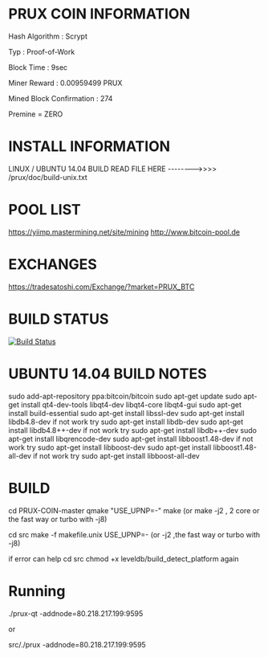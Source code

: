 
PRUX COIN INFORMATION
===================== 

Hash Algorithm : Scrypt

Typ : Proof-of-Work

Block Time : 9sec

Miner Reward : 0.00959499 PRUX

Mined Block Confirmation : 274

Premine = ZERO


INSTALL INFORMATION
===================
LINUX / UBUNTU 14.04 BUILD READ FILE HERE -------->>>>  /prux/doc/build-unix.txt


POOL LIST
=========
https://yiimp.mastermining.net/site/mining
http://www.bitcoin-pool.de


EXCHANGES
=========
https://tradesatoshi.com/Exchange/?market=PRUX_BTC 


BUILD STATUS
============
[![Build Status](https://*************.png?branch=master)](https:/***********/prux)





UBUNTU 14.04 BUILD NOTES
========================

sudo add-apt-repository ppa:bitcoin/bitcoin
sudo apt-get update
sudo apt-get install qt4-dev-tools libqt4-dev libqt4-core libqt4-gui
sudo apt-get install build-essential
sudo apt-get install libssl-dev
sudo apt-get install libdb4.8-dev if not work try sudo apt-get install libdb-dev
sudo apt-get install libdb4.8++-dev  if not work try sudo apt-get install libdb++-dev
sudo apt-get install libqrencode-dev
sudo apt-get install libboost1.48-dev   if not work try  sudo apt-get install libboost-dev
sudo apt-get install libboost1.48-all-dev  if not work try  sudo apt-get install libboost-all-dev

BUILD
=====

cd PRUX-COIN-master
qmake "USE_UPNP=-"
make                        (or  make -j2  , 2 core or the fast way or turbo with -j8)

cd src
make -f  makefile.unix USE_UPNP=-      (or -j2  ,the fast way or turbo with -j8)


if error can help
cd src
chmod +x leveldb/build_detect_platform
again


Running
=====

./prux-qt -addnode=80.218.217.199:9595

or

src/./prux -addnode=80.218.217.199:9595







